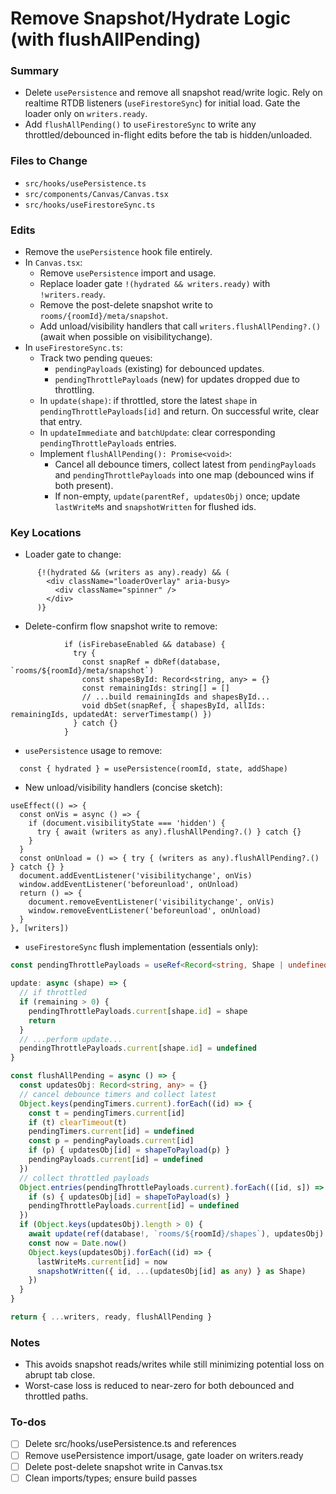 <!-- eccf9da3-78e2-4345-ad66-fcc71ddbe7fe 21a4ff79-6931-4dae-aa17-41df97c52047 -->
# Remove Snapshot/Hydrate Logic (with flushAllPending)

### Summary

- Delete `usePersistence` and remove all snapshot read/write logic. Rely on realtime RTDB listeners (`useFirestoreSync`) for initial load. Gate the loader only on `writers.ready`.
- Add `flushAllPending()` to `useFirestoreSync` to write any throttled/debounced in-flight edits before the tab is hidden/unloaded.

### Files to Change

- `src/hooks/usePersistence.ts`
- `src/components/Canvas/Canvas.tsx`
- `src/hooks/useFirestoreSync.ts`

### Edits

- Remove the `usePersistence` hook file entirely.
- In `Canvas.tsx`:
  - Remove `usePersistence` import and usage.
  - Replace loader gate `!(hydrated && writers.ready)` with `!writers.ready`.
  - Remove the post-delete snapshot write to `rooms/{roomId}/meta/snapshot`.
  - Add unload/visibility handlers that call `writers.flushAllPending?.()` (await when possible on visibilitychange).
- In `useFirestoreSync.ts`:
  - Track two pending queues:
    - `pendingPayloads` (existing) for debounced updates.
    - `pendingThrottlePayloads` (new) for updates dropped due to throttling.
  - In `update(shape)`: if throttled, store the latest `shape` in `pendingThrottlePayloads[id]` and return. On successful write, clear that entry.
  - In `updateImmediate` and `batchUpdate`: clear corresponding `pendingThrottlePayloads` entries.
  - Implement `flushAllPending(): Promise<void>`:
    - Cancel all debounce timers, collect latest from `pendingPayloads` and `pendingThrottlePayloads` into one map (debounced wins if both present).
    - If non-empty, `update(parentRef, updatesObj)` once; update `lastWriteMs` and `snapshotWritten` for flushed ids.

### Key Locations

- Loader gate to change:
```739:746:src/components/Canvas/Canvas.tsx
      {!(hydrated && (writers as any).ready) && (
        <div className="loaderOverlay" aria-busy>
          <div className="spinner" />
        </div>
      )}
```

- Delete-confirm flow snapshot write to remove:
```798:827:src/components/Canvas/Canvas.tsx
            if (isFirebaseEnabled && database) {
              try {
                const snapRef = dbRef(database, `rooms/${roomId}/meta/snapshot`)
                const shapesById: Record<string, any> = {}
                const remainingIds: string[] = []
                // ...build remainingIds and shapesById...
                void dbSet(snapRef, { shapesById, allIds: remainingIds, updatedAt: serverTimestamp() })
              } catch {}
            }
```

- `usePersistence` usage to remove:
```190:192:src/components/Canvas/Canvas.tsx
  const { hydrated } = usePersistence(roomId, state, addShape)
```

- New unload/visibility handlers (concise sketch):
```tsx
useEffect(() => {
  const onVis = async () => {
    if (document.visibilityState === 'hidden') {
      try { await (writers as any).flushAllPending?.() } catch {}
    }
  }
  const onUnload = () => { try { (writers as any).flushAllPending?.() } catch {} }
  document.addEventListener('visibilitychange', onVis)
  window.addEventListener('beforeunload', onUnload)
  return () => {
    document.removeEventListener('visibilitychange', onVis)
    window.removeEventListener('beforeunload', onUnload)
  }
}, [writers])
```

- `useFirestoreSync` flush implementation (essentials only):
```ts
const pendingThrottlePayloads = useRef<Record<string, Shape | undefined>>({})

update: async (shape) => {
  // if throttled
  if (remaining > 0) {
    pendingThrottlePayloads.current[shape.id] = shape
    return
  }
  // ...perform update...
  pendingThrottlePayloads.current[shape.id] = undefined
}

const flushAllPending = async () => {
  const updatesObj: Record<string, any> = {}
  // cancel debounce timers and collect latest
  Object.keys(pendingTimers.current).forEach((id) => {
    const t = pendingTimers.current[id]
    if (t) clearTimeout(t)
    pendingTimers.current[id] = undefined
    const p = pendingPayloads.current[id]
    if (p) { updatesObj[id] = shapeToPayload(p) }
    pendingPayloads.current[id] = undefined
  })
  // collect throttled payloads
  Object.entries(pendingThrottlePayloads.current).forEach(([id, s]) => {
    if (s) { updatesObj[id] = shapeToPayload(s) }
    pendingThrottlePayloads.current[id] = undefined
  })
  if (Object.keys(updatesObj).length > 0) {
    await update(ref(database!, `rooms/${roomId}/shapes`), updatesObj)
    const now = Date.now()
    Object.keys(updatesObj).forEach((id) => {
      lastWriteMs.current[id] = now
      snapshotWritten({ id, ...(updatesObj[id] as any) } as Shape)
    })
  }
}

return { ...writers, ready, flushAllPending }
```


### Notes

- This avoids snapshot reads/writes while still minimizing potential loss on abrupt tab close.
- Worst-case loss is reduced to near-zero for both debounced and throttled paths.

### To-dos

- [ ] Delete src/hooks/usePersistence.ts and references
- [ ] Remove usePersistence import/usage, gate loader on writers.ready
- [ ] Delete post-delete snapshot write in Canvas.tsx
- [ ] Clean imports/types; ensure build passes